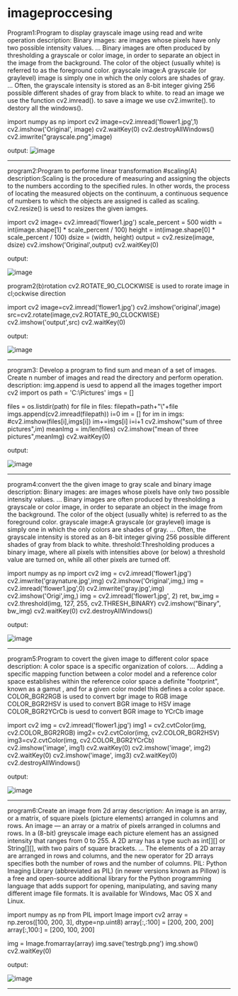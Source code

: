 # imageproccesing
Program1:Program to display grayscale image using read and write operation
    description:
Binary images: are images whose pixels have only two possible intensity values. ... Binary images are often produced by thresholding a grayscale or color image, in order to separate an object in the image from the background. The color of the object (usually white) is referred to as the foreground color.
grayscale image:A grayscale (or graylevel) image is simply one in which the only colors are shades of gray. ... Often, the grayscale intensity is stored as an 8-bit integer giving 256 possible different shades of gray from black to white.
to read an image we use the function cv2.imread().
to save a image we use cv2.imwrite().
to destory all the windows().

import numpy as np
import cv2
image=cv2.imread('flower1.jpg',1)
cv2.imshow('Original', image) 
cv2.waitKey(0)
cv2.destroyAllWindows() 
cv2.imwrite("grayscale.png",image) 

output:
![image](https://user-images.githubusercontent.com/72436785/104434477-1e53ac00-5540-11eb-85cb-4986f27151d5.png)

**********************************************************************************************************************
program2:Program to performe linear transformation #scaling(A)
description:Scaling is the procedure of measuring and assigning the objects to the numbers according to the specified rules. In other words, the process of locating the measured objects on the continuum, a continuous sequence of numbers to which the objects are assigned is called as scaling.
cv2.resize() is uesd to resizes the given iamges.

import cv2
image= cv2.imread('flower1.jpg')
scale_percent = 500
width = int(image.shape[1] * scale_percent / 100)
height = int(image.shape[0] * scale_percent / 100)
dsize = (width, height)
output = cv2.resize(image, dsize)
cv2.imshow('Original',output) 
cv2.waitKey(0)


output:


![image](https://user-images.githubusercontent.com/72436785/104434804-85716080-5540-11eb-9479-8585de42e47d.png)


program2(b)rotation
cv2.ROTATE_90_CLOCKWISE is used to rorate image in cl;ockwise direction

import cv2
image=cv2.imread('flower1.jpg')
cv2.imshow('original',image)
src=cv2.rotate(image,cv2.ROTATE_90_CLOCKWISE)
cv2.imshow('output',src)
cv2.waitKey(0)


output:


![image](https://user-images.githubusercontent.com/72436785/104434945-b2257800-5540-11eb-942e-13a875e4c41a.png)
*************************************************************************************************************************
program3: Develop a program to find sum and mean of a set of images.
Create n number of images and read the directory and perform operation.
description:
   img.append is uesd to append all the images together
import cv2
import os
path = 'C:\Pictures'
imgs = []

files = os.listdir(path)
for file in files:
    filepath=path+"\\"+file
    imgs.append(cv2.imread(filepath))
i=0
im = []
for im in imgs:
    #cv2.imshow(files[i],imgs[i])
    im+=imgs[i]
    i=i+1
cv2.imshow("sum of three pictures",im)
meanImg = im/len(files)
cv2.imshow("mean of  three pictures",meanImg)
cv2.waitKey(0)


output:

![image](https://user-images.githubusercontent.com/72436785/104435138-e39e4380-5540-11eb-9e85-37ba04617a45.png)

*********************************************************************************************************************
program4:convert the the given image to gray scale and binary image
  description:
Binary images: are images whose pixels have only two possible intensity values. ... Binary images are often produced by thresholding a grayscale or color image, in order to separate an object in the image from the background. The color of the object (usually white) is referred to as the foreground color.
grayscale image:A grayscale (or graylevel) image is simply one in which the only colors are shades of gray. ... Often, the grayscale intensity is stored as an 8-bit integer giving 256 possible different shades of gray from black to white.
threshold:Thresholding produces a binary image, where all pixels with intensities above (or below) a threshold value are turned on, while all other pixels are turned off.

import numpy as np
import cv2
img = cv2.imread('flower1.jpg')
cv2.imwrite('graynature.jpg',img)
cv2.imshow('Original',img,)
img = cv2.imread('flower1.jpg',0)
cv2.imwrite('gray.jpg',img)
cv2.imshow('Origi',img,)
img = cv2.imread('flower1.jpg', 2) 
ret, bw_img = cv2.threshold(img, 127, 255, cv2.THRESH_BINARY) 
cv2.imshow("Binary", bw_img) 
cv2.waitKey(0)
cv2.destroyAllWindows()

output:


![image](https://user-images.githubusercontent.com/72436785/104432074-7c32c480-553d-11eb-9dca-2d54c8ac1e6b.png)
****************************************************************************************************************************
program5:Program to covert the given image to different color space
description:
A color space is a specific organization of colors. ... Adding a specific mapping function between a color model and a reference color space establishes within the reference color space a definite "footprint", known as a gamut , and for a given color model this defines a color space.
COLOR_BGR2RGB is used to convert bgr image to RGB image
COLOR_BGR2HSV is used to convert BGR image to HSV image
COLOR_BGR2YCrCb is uesd to convert BGR image to YCrCb image

import cv2 
img = cv2.imread('flower1.jpg') 
img1 = cv2.cvtColor(img, cv2.COLOR_BGR2RGB) 
img2= cv2.cvtColor(img, cv2.COLOR_BGR2HSV)
img3=cv2.cvtColor(img, cv2.COLOR_BGR2YCrCb)   
cv2.imshow('image', img1)
cv2.waitKey(0)
cv2.imshow('image', img2) 
cv2.waitKey(0)
cv2.imshow('image', img3)
cv2.waitKey(0)
cv2.destroyAllWindows()


output:


   ![image](https://user-images.githubusercontent.com/72436785/104432418-ddf32e80-553d-11eb-937f-ceafc3e12fef.png)
*********************************************************************************************************************************
program6:Create an image from 2d array
description:
An image is an array, or a matrix, of square pixels (picture elements) arranged in columns and rows.
An image — an array or a matrix of pixels arranged in columns and rows. In a (8-bit) greyscale image each picture element has an assigned intensity that ranges from 0 to 255.
A 2D array has a type such as int[][] or String[][], with two pairs of square brackets. ... The elements of a 2D array are arranged in rows and columns, and the new operator for 2D arrays specifies both the number of rows and the number of columns.
PIL: Python Imaging Library (abbreviated as PIL) (in newer versions known as Pillow) is a free and open-source additional library for the Python programming language that adds support for opening, manipulating, and saving many different image file formats. It is available for Windows, Mac OS X and Linux.

import numpy as np
from PIL import Image
import cv2
array = np.zeros([100, 200, 3], dtype=np.uint8)
array[:,:100] = [200, 200, 200] 
array[:,100:] = [200, 100, 200]   

img = Image.fromarray(array)
img.save('testrgb.png')
img.show()
cv2.waitKey(0)


output:



   ![image](https://user-images.githubusercontent.com/72436785/104433811-5c040500-553f-11eb-9c89-765ed1bdbfab.png)
************************************************************************************************************************************











